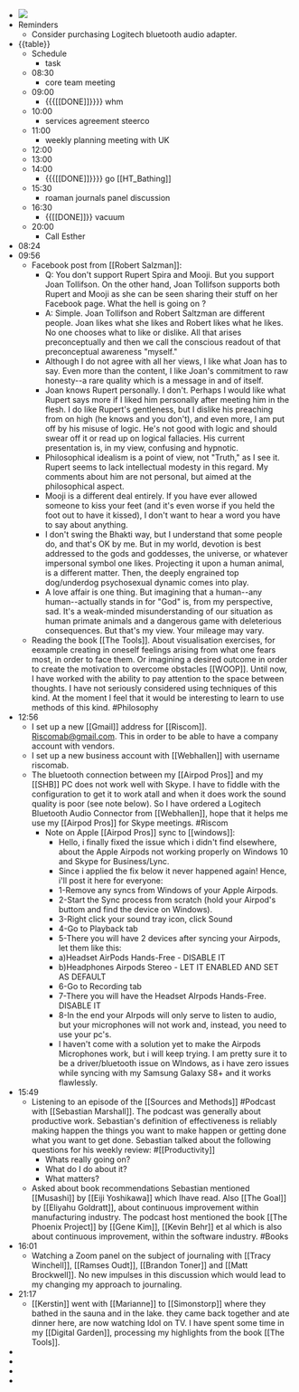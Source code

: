 - ![](https://firebasestorage.googleapis.com/v0/b/firescript-577a2.appspot.com/o/imgs%2Fapp%2FDavidsroam%2FFts9wXOrzV.png?alt=media&token=bbe2b320-1aad-46b3-879d-2a96df2bf75c)
- Reminders
    - Consider purchasing Logitech bluetooth audio adapter.
- {{table}}
    - Schedule
        - task
    - 08:30
        - core team meeting
    - 09:00
        - {{{[[DONE]]}}}} whm
    - 10:00
        - services agreement steerco
    - 11:00
        - weekly planning meeting with UK
    - 12:00
    - 13:00
    - 14:00
        - {{{[[DONE]]}}}} go [[HT_Bathing]]
    - 15:30
        - roaman journals panel discussion
    - 16:30
        - {{[[DONE]]}} vacuum
    - 20:00
        - Call Esther
- 08:24
- 09:56
    - Facebook post from [[Robert Salzman]]:
        - Q: You don't support Rupert Spira and Mooji. But you support Joan Tollifson. On the other hand, Joan Tollifson supports both Rupert and Mooji as she can be seen sharing their stuff on her Facebook page. What the hell is going on ? 
        - A: Simple. Joan Tollifson and Robert Saltzman are different people. Joan likes what she likes and Robert likes what he likes. No one chooses what to like or dislike. All that arises preconceptually and then we call the conscious readout of that preconceptual awareness "myself."
        - Although I do not agree with all her views, I like what Joan has to say. Even more than the content, I like Joan's commitment to raw honesty--a rare quality which is a message in and of itself.
        - Joan knows Rupert personally. I don't. Perhaps I would like what Rupert says more if I liked him personally after meeting him in the flesh. I do like Rupert's gentleness, but I dislike his preaching from on high (he knows and you don't), and even more, I am put off by his misuse of logic. He's not good with logic and should swear off it or read up on logical fallacies. His current presentation is, in my view, confusing and hypnotic.
        - Philosophical idealism is a point of view, not "Truth," as I see it. Rupert seems to lack intellectual modesty in this regard. My comments about him are not personal, but aimed at the philosophical aspect.
        - Mooji is a different deal entirely. If you have ever allowed someone to kiss your feet (and it's even worse if you held the foot out to have it kissed), I don't want to hear a word you have to say about anything.
        - I don't swing the Bhakti way, but I understand that some people do, and that's OK by me. But in my world, devotion is best addressed to the gods and goddesses, the universe, or whatever impersonal symbol one likes. Projecting it upon a human animal, is a different matter. Then, the deeply engrained top dog/underdog psychosexual dynamic comes into play.
        - A love affair is one thing. But imagining that a human--any human--actually stands in for "God" is, from my perspective, sad. It's a weak-minded misunderstanding of our situation as human primate animals and a dangerous game with deleterious consequences. But that's my view. Your mileage may vary.
    - Reading the book [[The Tools]]. About visualisation exercises, for eexample creating in oneself feelings arising from what one fears most, in order to face them. Or imagining a desired outcome in order to create the motivation to overcome obstacles [[WOOP]]. Until now, I have worked with the ability to pay attention to the space between thoughts. I have not seriously considered using techniques of this kind. At the moment I feel that it would be interesting to learn to use methods of this kind. #Philosophy
- 12:56
    - I set up a new [[Gmail]] address for [[Riscom]]. Riscomab@gmail.com. This in order to be able to have a company account with vendors. 
    - I set up a new business account with [[Webhallen]] with username riscomab.
    - The bluetooth connection between my [[Airpod Pros]] and my [[SHB]] PC does not work well with Skype. I have to fiddle with the configuration to get it to work atall and when it does work the sound quality is poor (see note below). So I have ordered a Logitech Bluetooth Audio Connector from [[Webhallen]], hope that it helps me use my [[Airpod Pros]] for Skype meetings. #Riscom
        - Note on Apple [[Airpod Pros]] sync to [[windows]]:
            - Hello, i finally fixed the issue which i didn't find elsewhere, about the Apple Airpods not working properly on Windows 10 and Skype for Business/Lync.
            - Since i applied the fix below it never happened again! Hence, i'll post it here for everyone:
            - 1-Remove any syncs from Windows of your Apple Airpods.
            - 2-Start the Sync process from scratch (hold your Airpod's buttom and find the device on Windows).
            - 3-Right click your sound tray icon, click Sound
            - 4-Go to Playback tab
            - 5-There you will have 2 devices after syncing your Airpods, let them like this:
            - a)Headset AirPods Hands-Free - DISABLE IT
            - b)Headphones Airpods Stereo - LET IT ENABLED AND SET AS DEFAULT
            - 6-Go to Recording tab
            - 7-There you will have the Headset AIrpods Hands-Free. DISABLE IT
            - 8-In the end your AIrpods will only serve to listen to audio, but your microphones will not work and, instead, you need to use your pc's.
            - I haven't come with a solution yet to make the Airpods Microphones work, but i will keep trying. I am pretty sure it to be a driver/bluetooth issue on WIndows, as i have zero issues while syncing with my Samsung Galaxy S8+ and it works flawlessly.
- 15:49
    - Listening to an episode of the [[Sources and Methods]] #Podcast with [[Sebastian Marshall]]. The podcast was generally about productive work. Sebastian's definition of effectiveness is  reliably making happen the things you want to make happen or  getting done what you want to get done. Sebastian talked about the following questions for his weekly review: #[[Productivity]]
        - Whats really going on?
        - What do I do about it?
        - What matters?
    - Asked about book recommendations Sebastian mentioned [[Musashi]] by [[Eiji Yoshikawa]] which Ihave read. Also [[The Goal]] by [[Eliyahu Goldratt]], about continuous improvement within manufacturing industry. The podcast host mentioned the book [[The Phoenix Project]] by [[Gene Kim]], [[Kevin Behr]] et al which is also about continuous improvement, within the software industry. #Books
- 16:01
    - Watching a Zoom panel on the subject of journaling with [[Tracy Winchell]], [[Ramses Oudt]], [[Brandon Toner]] and [[Matt Brockwell]]. No new impulses in this discussion which would lead to my changing my approach to journaling.
- 21:17
    - [[Kerstin]] went with [[Marianne]] to [[Simonstorp]] where they bathed in the sauna and in the lake. they came back together and ate dinner here, are now watching Idol on TV. I have spent some time in my [[Digital Garden]], processing my highlights from the book [[The Tools]].
- 
- 
- 
-  
